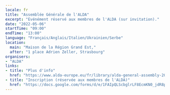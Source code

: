```yaml
---
locale: fr
title: "Assemblée Générale de l'ALDA"
excerpt: "Evénément réservé aux membres de l'ALDA (sur invitation)."
date: "2022-05-06"
startTime: "09:00"
endTime: "13:00"
language: "Français/Anglais/Italien/Ukrainien/Serbe"
location:
  main: "Maison de la Région Grand Est,"
  after: "1 place Adrien Zeller, Strasbourg"
organisers:
- "ALDA"
links:
- title: "Plus d'info"
  href: "https://www.alda-europe.eu/fr/library/alda-general-assembly-2022/"
- title: "Inscription (réservée aux membres de l'ALDA)"
  href: "https://docs.google.com/forms/d/e/1FAIpQLScbglrLF8EcmKN0_jdR8psDRaTwDeeD9xWMjUKtw2MUn3szIg/viewform"
---
```


